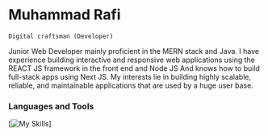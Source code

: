 # Muhammad Rafi

`Digital craftsman (Developer)` 

Junior Web Developer mainly proficient in the MERN stack and Java. I have experience building interactive and responsive web applications using the REACT JS framework in the front end and Node
JS And knows how to build full-stack apps using Next JS. My interests lie in building highly scalable, reliable, and maintainable applications that are used by a huge user base.

### Languages and Tools
[![My Skills](https://skillicons.dev/icons?i=java,react,nodejs,nextjs,mongodb,express,styledcomponents,js,sass,&theme=light)]
<!--
**rafipopz98/rafipopz98** is a ✨ _special_ ✨ repository because its `README.md` (this file) appears on your GitHub profile.

Here are some ideas to get you started:

- 🔭 I’m currently working on ...
- 🌱 I’m currently learning ...
- 👯 I’m looking to collaborate on ...
- 🤔 I’m looking for help with ...
- 💬 Ask me about ...
- 📫 How to reach me: ...
- 😄 Pronouns: ...
- ⚡ Fun fact: ...
-->
